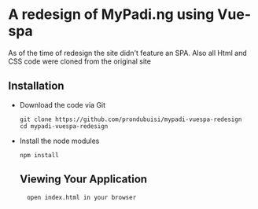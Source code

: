 # A redesign of MyPadi.ng using Vue-spa
 As of the time of redesign the site didn't feature an SPA.
 Also all Html and CSS code were cloned from the original site
 
 ## Installation
- Download the code via Git

  ```
  git clone https://github.com/prondubuisi/mypadi-vuespa-redesign 
  cd mypadi-vuespa-redesign
  ```

- Install the node modules

  ```
  npm install
  ```
  ## Viewing Your Application
  ``` 
    open index.html in your browser
  ```
